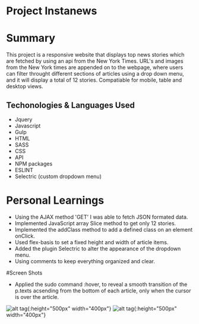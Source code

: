# Project Instanews

# Summary
  This project is a responsive website that displays top news stories which are fetched by using an api from the New York Times. URL's and images from the New York times are appended on to the webpage, where users can filter throught different sections of articles using a drop down menu, and it will display a total of 12 stories. Compatiable for mobile, table and desktop views. 

## Techonologies & Languages Used
* Jquery
* Javascript
* Gulp
* HTML
* SASS
* CSS
* API
* NPM packages
* ESLINT
* Selectric (custom dropdown menu)

# Personal Learnings
* Using the AJAX method 'GET' I was able to fetch JSON formated data.
* Implemented JavaScript array Slice method to get only 12 stories.
* Implemented the addClass method to add a defined class on an element onClick.
* Used flex-basis to set a fixed height and width of article items.
* Added the plugin Selectric to alter the appearance of the dropdown menu.
* Using comments to keep everything organized and clear.

#Screen Shots
* Applied the sudo command :hover, to reveal a smooth transition of the p.texts      acsending from the bottom of each article, only when the cursor is over the        article.

![alt tag](https://imgur.com/a/uiAna){:height="500px" width="400px"}
![alt tag](https://imgur.com/a/9IUDR){:height="500px" width="400px"}




